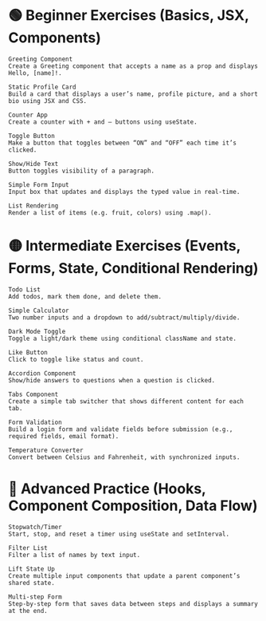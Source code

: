 # 🟢 Beginner Exercises (Basics, JSX, Components)

    Greeting Component
    Create a Greeting component that accepts a name as a prop and displays Hello, [name]!.

    Static Profile Card
    Build a card that displays a user’s name, profile picture, and a short bio using JSX and CSS.

    Counter App
    Create a counter with + and – buttons using useState.

    Toggle Button
    Make a button that toggles between “ON” and “OFF” each time it’s clicked.

    Show/Hide Text
    Button toggles visibility of a paragraph.

    Simple Form Input
    Input box that updates and displays the typed value in real-time.

    List Rendering
    Render a list of items (e.g. fruit, colors) using .map().

# 🟡 Intermediate Exercises (Events, Forms, State, Conditional Rendering)

    Todo List
    Add todos, mark them done, and delete them.

    Simple Calculator
    Two number inputs and a dropdown to add/subtract/multiply/divide.

    Dark Mode Toggle
    Toggle a light/dark theme using conditional className and state.

    Like Button
    Click to toggle like status and count.

    Accordion Component
    Show/hide answers to questions when a question is clicked.

    Tabs Component
    Create a simple tab switcher that shows different content for each tab.

    Form Validation
    Build a login form and validate fields before submission (e.g., required fields, email format).

    Temperature Converter
    Convert between Celsius and Fahrenheit, with synchronized inputs.

# 🔵 Advanced Practice (Hooks, Component Composition, Data Flow)

    Stopwatch/Timer
    Start, stop, and reset a timer using useState and setInterval.

    Filter List
    Filter a list of names by text input.

    Lift State Up
    Create multiple input components that update a parent component’s shared state.

    Multi-step Form
    Step-by-step form that saves data between steps and displays a summary at the end.
